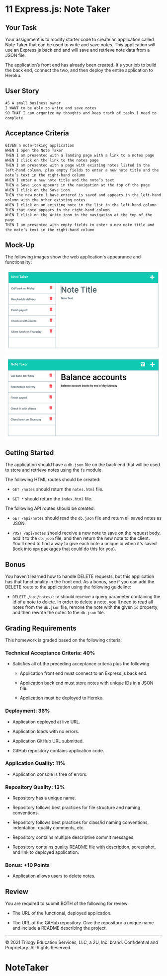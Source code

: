 # 11 Express.js: Note Taker

## Your Task

Your assignment is to modify starter code to create an application called Note Taker that can be used to write and save notes. This application will use an Express.js back end and will save and retrieve note data from a JSON file.

The application’s front end has already been created. It's your job to build the back end, connect the two, and then deploy the entire application to Heroku.


## User Story

```
AS A small business owner
I WANT to be able to write and save notes
SO THAT I can organize my thoughts and keep track of tasks I need to complete
```


## Acceptance Criteria

```
GIVEN a note-taking application
WHEN I open the Note Taker
THEN I am presented with a landing page with a link to a notes page
WHEN I click on the link to the notes page
THEN I am presented with a page with existing notes listed in the left-hand column, plus empty fields to enter a new note title and the note’s text in the right-hand column
WHEN I enter a new note title and the note’s text
THEN a Save icon appears in the navigation at the top of the page
WHEN I click on the Save icon
THEN the new note I have entered is saved and appears in the left-hand column with the other existing notes
WHEN I click on an existing note in the list in the left-hand column
THEN that note appears in the right-hand column
WHEN I click on the Write icon in the navigation at the top of the page
THEN I am presented with empty fields to enter a new note title and the note’s text in the right-hand column
```


## Mock-Up

The following images show the web application's appearance and functionality: 

![Existing notes are listed in the left-hand column with empty fields on the right-hand side for the new note’s title and text.](./Assets/11-express-homework-demo-01.png)

![Note titled “Balance accounts” reads, “Balance account books by end of day Monday,” with other notes listed on the left.](./Assets/11-express-homework-demo-02.png)


## Getting Started

The application should have a `db.json` file on the back end that will be used to store and retrieve notes using the `fs` module.

The following HTML routes should be created:

* `GET /notes` should return the `notes.html` file.

* `GET *` should return the `index.html` file.

The following API routes should be created:

* `GET /api/notes` should read the `db.json` file and return all saved notes as JSON.

* `POST /api/notes` should receive a new note to save on the request body, add it to the `db.json` file, and then return the new note to the client. You'll need to find a way to give each note a unique id when it's saved (look into `npm` packages that could do this for you).


## Bonus

You haven’t learned how to handle DELETE requests, but this application has that functionality in the front end. As a bonus, see if you can add the DELETE route to the application using the following guideline:

* `DELETE /api/notes/:id` should receive a query parameter containing the id of a note to delete. In order to delete a note, you'll need to read all notes from the `db.json` file, remove the note with the given `id` property, and then rewrite the notes to the `db.json` file.


## Grading Requirements

This homework is graded based on the following criteria: 


### Technical Acceptance Criteria: 40%

* Satisfies all of the preceding acceptance criteria plus the following:

  * Application front end must connect to an Express.js back end.

  * Application back end must store notes with unique IDs in a JSON file.

  * Application must be deployed to Heroku.


### Deployment: 36%

* Application deployed at live URL.

* Application loads with no errors.

* Application GitHub URL submitted.

* GitHub repository contains application code.


### Application Quality: 11%

* Application console is free of errors.


### Repository Quality: 13%

* Repository has a unique name.

* Repository follows best practices for file structure and naming conventions.

* Repository follows best practices for class/id naming conventions, indentation, quality comments, etc.

* Repository contains multiple descriptive commit messages.

* Repository contains quality README file with description, screenshot, and link to deployed application.


### Bonus: +10 Points

* Application allows users to delete notes.


## Review

You are required to submit BOTH of the following for review:

* The URL of the functional, deployed application.

* The URL of the GitHub repository. Give the repository a unique name and include a README describing the project.

- - -
© 2021 Trilogy Education Services, LLC, a 2U, Inc. brand. Confidential and Proprietary. All Rights Reserved.
# NoteTaker
